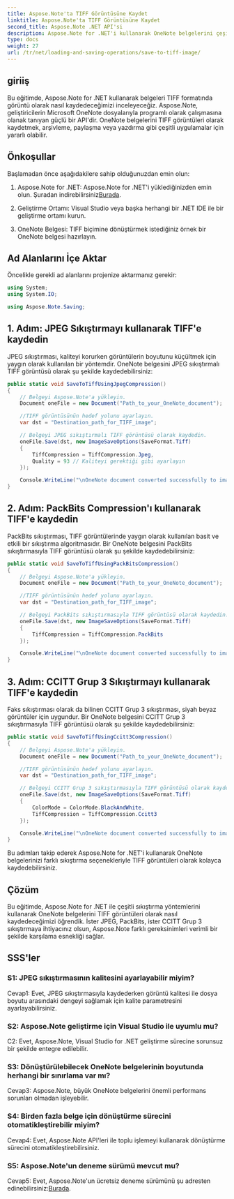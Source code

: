 ```yaml
---
title: Aspose.Note'ta TIFF Görüntüsüne Kaydet
linktitle: Aspose.Note'ta TIFF Görüntüsüne Kaydet
second_title: Aspose.Note .NET API'si
description: Aspose.Note for .NET'i kullanarak OneNote belgelerini çeşitli sıkıştırma yöntemleriyle TIFF görüntüleri olarak nasıl kaydedeceğinizi öğrenin.
type: docs
weight: 27
url: /tr/net/loading-and-saving-operations/save-to-tiff-image/
---
```

## giriiş

Bu eğitimde, Aspose.Note for .NET kullanarak belgeleri TIFF formatında görüntü olarak nasıl kaydedeceğimizi inceleyeceğiz. Aspose.Note, geliştiricilerin Microsoft OneNote dosyalarıyla programlı olarak çalışmasına olanak tanıyan güçlü bir API'dir. OneNote belgelerini TIFF görüntüleri olarak kaydetmek, arşivleme, paylaşma veya yazdırma gibi çeşitli uygulamalar için yararlı olabilir.

## Önkoşullar

Başlamadan önce aşağıdakilere sahip olduğunuzdan emin olun:

1.  Aspose.Note for .NET: Aspose.Note for .NET'i yüklediğinizden emin olun. Şuradan indirebilirsiniz[Burada](https://releases.aspose.com/note/net/).

2. Geliştirme Ortamı: Visual Studio veya başka herhangi bir .NET IDE ile bir geliştirme ortamı kurun.

3. OneNote Belgesi: TIFF biçimine dönüştürmek istediğiniz örnek bir OneNote belgesi hazırlayın.

## Ad Alanlarını İçe Aktar

Öncelikle gerekli ad alanlarını projenize aktarmanız gerekir:

```csharp
using System;
using System.IO;

using Aspose.Note.Saving;

```

## 1. Adım: JPEG Sıkıştırmayı kullanarak TIFF'e kaydedin

JPEG sıkıştırması, kaliteyi korurken görüntülerin boyutunu küçültmek için yaygın olarak kullanılan bir yöntemdir. OneNote belgesini JPEG sıkıştırmalı TIFF görüntüsü olarak şu şekilde kaydedebilirsiniz:

```csharp
public static void SaveToTiffUsingJpegCompression()
{
    // Belgeyi Aspose.Note'a yükleyin.
    Document oneFile = new Document("Path_to_your_OneNote_document");

    //TIFF görüntüsünün hedef yolunu ayarlayın.
    var dst = "Destination_path_for_TIFF_image";

    // Belgeyi JPEG sıkıştırmalı TIFF görüntüsü olarak kaydedin.
    oneFile.Save(dst, new ImageSaveOptions(SaveFormat.Tiff)
    {
        TiffCompression = TiffCompression.Jpeg,
        Quality = 93 // Kaliteyi gerektiği gibi ayarlayın
    });

    Console.WriteLine("\nOneNote document converted successfully to image in TIFF format using JPEG compression.\nFile saved at " + dst);
}
```

## 2. Adım: PackBits Compression'ı kullanarak TIFF'e kaydedin

PackBits sıkıştırması, TIFF görüntülerinde yaygın olarak kullanılan basit ve etkili bir sıkıştırma algoritmasıdır. Bir OneNote belgesini PackBits sıkıştırmasıyla TIFF görüntüsü olarak şu şekilde kaydedebilirsiniz:

```csharp
public static void SaveToTiffUsingPackBitsCompression()
{
    // Belgeyi Aspose.Note'a yükleyin.
    Document oneFile = new Document("Path_to_your_OneNote_document");

    //TIFF görüntüsünün hedef yolunu ayarlayın.
    var dst = "Destination_path_for_TIFF_image";

    // Belgeyi PackBits sıkıştırmasıyla TIFF görüntüsü olarak kaydedin.
    oneFile.Save(dst, new ImageSaveOptions(SaveFormat.Tiff)
    {
        TiffCompression = TiffCompression.PackBits
    });

    Console.WriteLine("\nOneNote document converted successfully to image in TIFF format using PackBits compression.\nFile saved at " + dst);
}
```

## 3. Adım: CCITT Grup 3 Sıkıştırmayı kullanarak TIFF'e kaydedin

Faks sıkıştırması olarak da bilinen CCITT Grup 3 sıkıştırması, siyah beyaz görüntüler için uygundur. Bir OneNote belgesini CCITT Grup 3 sıkıştırmasıyla TIFF görüntüsü olarak şu şekilde kaydedebilirsiniz:

```csharp
public static void SaveToTiffUsingCcitt3Compression()
{
    // Belgeyi Aspose.Note'a yükleyin.
    Document oneFile = new Document("Path_to_your_OneNote_document");

    //TIFF görüntüsünün hedef yolunu ayarlayın.
    var dst = "Destination_path_for_TIFF_image";

    // Belgeyi CCITT Grup 3 sıkıştırmasıyla TIFF görüntüsü olarak kaydedin.
    oneFile.Save(dst, new ImageSaveOptions(SaveFormat.Tiff)
    {
        ColorMode = ColorMode.BlackAndWhite,
        TiffCompression = TiffCompression.Ccitt3
    });

    Console.WriteLine("\nOneNote document converted successfully to image in TIFF format using CCITT Group 3 fax compression.\nFile saved at " + dst);
}
```

Bu adımları takip ederek Aspose.Note for .NET'i kullanarak OneNote belgelerinizi farklı sıkıştırma seçenekleriyle TIFF görüntüleri olarak kolayca kaydedebilirsiniz.

## Çözüm

Bu eğitimde, Aspose.Note for .NET ile çeşitli sıkıştırma yöntemlerini kullanarak OneNote belgelerini TIFF görüntüleri olarak nasıl kaydedeceğimizi öğrendik. İster JPEG, PackBits, ister CCITT Grup 3 sıkıştırmaya ihtiyacınız olsun, Aspose.Note farklı gereksinimleri verimli bir şekilde karşılama esnekliği sağlar.

## SSS'ler

### S1: JPEG sıkıştırmasının kalitesini ayarlayabilir miyim?

Cevap1: Evet, JPEG sıkıştırmasıyla kaydederken görüntü kalitesi ile dosya boyutu arasındaki dengeyi sağlamak için kalite parametresini ayarlayabilirsiniz.

### S2: Aspose.Note geliştirme için Visual Studio ile uyumlu mu?

C2: Evet, Aspose.Note, Visual Studio for .NET geliştirme sürecine sorunsuz bir şekilde entegre edilebilir.

### S3: Dönüştürülebilecek OneNote belgelerinin boyutunda herhangi bir sınırlama var mı?

Cevap3: Aspose.Note, büyük OneNote belgelerini önemli performans sorunları olmadan işleyebilir.

### S4: Birden fazla belge için dönüştürme sürecini otomatikleştirebilir miyim?

Cevap4: Evet, Aspose.Note API'leri ile toplu işlemeyi kullanarak dönüştürme sürecini otomatikleştirebilirsiniz.

### S5: Aspose.Note'un deneme sürümü mevcut mu?

Cevap5: Evet, Aspose.Note'un ücretsiz deneme sürümünü şu adresten edinebilirsiniz:[Burada](https://releases.aspose.com/).
